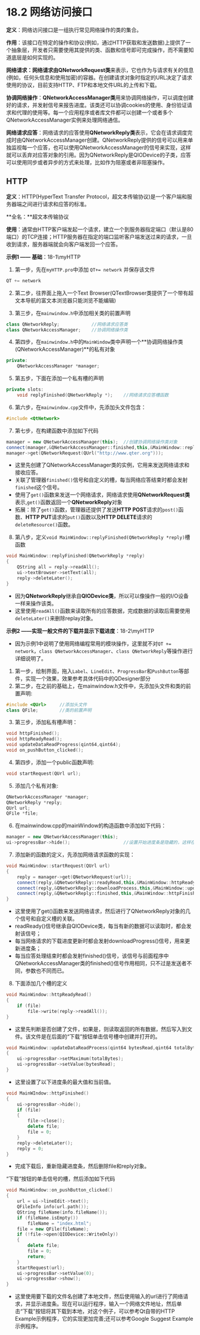 # 18.2 网络访问接口

**定义**：网络访问接口是一组执行常见网络操作的类的集合。

**作用**：该接口在特定的操作和协议(例如，通过HTTP获取和发送数据)上提供了一个抽象层，开发者只需要使用其提供的类、函数和信号即可完成操作，而不需要知道底层是如何实现的。

**网络请求：**网络请求由**QNetworkRequest类**来表示，它也作为与请求有关的信息(例如，任何头信息和使用加密)的容器。在创建请求对象时指定的URL决定了请求使用的协议，目前支持HTTP、FTP和本地文件URL的上传和下载。

**协调网络操作**：**QNetworkAccessManager类**用来协调网络操作，可以调度创建好的请求，并发射信号来报告进度。该类还可以协调cookies的使用、身份验证请求和代理的使用等。每一个应用程序或者库文件都可以创建一个或者多个QNetworkAccessManager实例来处理网络通信。

**网络请求应答**：网络请求的应答使用**QNetworkReply类**表示，它会在请求调度完成时由QNetworkAccessManager创建。QNetworkReply提供的信号可以用来单独监视每一个应答，也可以使用QNetworkAccessManager的信号来实现，这样就可以丢弃对应答对象的引用。因为QNetworkReply是QIODevice的子类，应答可以使用同步或者异步的方式来处理，比如作为阻塞或者非阻塞操作。

## HTTP

**定义**：HTTP(HyperText Transfer Protocol，超文本传输协议)是一个客户端和服务器端之间进行请求和应答的标准。

**全名：**超文本传输协议

**使用**：通常由HTTP客户端发起一个请求，建立一个到服务器指定端口（默认是80端口）的TCP连接；HTTP服务器在指定的端口监听客户端发送过来的请求，一旦收到请求，服务器端就会向客户端发回一个应答。

**示例1 —— 基础**：18-1\myHTTP

1. 第一步，先在`myHTTP.pro`中添加 `QT+= network`  并保存该文件

```cpp
QT += network
```

2. 第二步，往界面上拖入一个Text Browser(QTextBrowser类提供了一个带有超文本导航的富文本浏览器只能浏览不能编辑)

3. 第三步，在`mainwindow.h`中添加相关类的前置声明

```cpp
class QNetworkReply;			//网络请求应答类
class QNetworkAccessManager;	//协调网络操作类
```

4. 第四步，在`mainwindow.h`中的`MainWindow`类中声明一个**协调网络操作类(QNetworkAccessManager)**的私有对象

```cpp
private:
	QNetworkAccessManager *manager;
```

5. 第五步，下面在添加一个私有槽的声明

```cpp
private slots:
	void replyFinished(QNetworkReply *);	//网络请求应答槽函数
```

6. 第六步，在`mainwindow.cpp`文件中，先添加头文件包含：

```cpp
#include <QtNetwork>
```

7. 第七步，在构建函数中添加如下代码

```cpp
manager = new QNetworkAccessManager(this);	//创建协调网络操作类对象
connect(manager,&QNetworkAccessManager::finished,this,&MainWindow::replyFinished); //网络应答结束后会发射finished信号
manager->get(QNetworkRequest(QUrl("http://www.qter.org")));
```

+ 这里先创建了QNetworkAccessManager类的实例，它用来发送网络请求和接收应答。
+ 关联了管理器`finished()`信号和自定义的槽，每当网络应答结束时都会发射`finished`这个信号。
+ 使用了`get()`函数来发送一个网络请求，网络请求使用**QNetworkRequest类**表示,`get()`函数返回一个**QNetworkReply**对象
+ 拓展：除了`get()`函数，管理器还提供了发送**HTTP POST**请求的`post()`函数、**HTTP PUT**请求的`put()`函数以及**HTTP DELETE**请求的`deleteResource()`函数。

8. 第八步，定义`void MainWindow::replyFinished(QNetworkReply *reply)`槽函数

```cpp
void MainWindow::replyFinished(QNetworkReply *reply)
{
    QString all = reply->readAll();
    ui->textBrowser->setText(all);
    reply->deleteLater();
}
```

* 因为**QNetworkReply**继承自**QIODevice类**，所以可以像操作一般的I/O设备一样来操作该类。
* 这里使用`readAll()`函数来读取所有的应答数据，完成数据的读取后需要使用`deleteLater()`来删除replay对象。

**示例2 ——实现一般文件的下载并显示下载进度**：18-2\myHTTP

+ 因为示例1中说明了使用网络编程常用的模块操作，这里就不对`QT += network`，`class QNetworkAccessManager`、`class QNetworkReply`等操作进行详细说明了。

1. 第一步，绘制界面，拖入``Label``、``LineEdit``、``ProgressBar``和`PushButton`等部件，实现一个效果，效果参考具体代码中的QDesigner部分
2. 第二步，在之前的基础上，在mainwindow.h文件中，先添加头文件和类的前置声明:

```cpp
#include <QUrl>		//添加头文件
class QFile;		//类的前置声明
```

3. 第三步，添加私有槽声明：

```cpp
void httpFinished();
void httpReadyRead();
void updateDataReadProgress(qint64,qint64);
void on_pushButton_clicked();
```

4. 第四步，添加一个public函数声明:

```cpp
void startRequest(QUrl url);
```

5. 添加几个私有对象:

```cpp
QNetworkAccessManager *manager;
QNetworkReply *reply;
QUrl url;
QFile *file;
```

6. 在mainwindow.cpp的mainWindow的构造函数中添加如下代码：

```c++
manager = new QNetworkAccessManager(this);
ui->progressBar->hide();					//设置开始进度条是隐藏的，这样在没有下载文件时不会显示进度条
```

7. 添加新的函数的定义，先添加网络请求函数的实现：

```c++
void MainWindow::startRequest(QUrl url)
{
    reply = manager->get(QNetworkRequest(url));
    connect(reply,&QNetworkReply::readyRead,this,&MainWindow::httpReadyRead);
    connect(reply,&QNetworkReply::downloadProcess,this,&MainWindow::updateDataReadProcess);
    connect(reply,&QNetworkReply::finished,this,&MainWindow::httpFinished);
}
```

+ 这里使用了get()函数来发送网络请求，然后进行了QNetworkReply对象的几个信号和自定义槽的关联。
+ readReady()信号继承自QIODevice类，每当有新的数据可以读取时，都会发射该信号；
+ 每当网络请求的下载进度更新时都会发射downloadProgress()信号，用来更新进度条；
+ 每当应答处理结束时都会发射finished()信号，该信号与前面程序中QNetworkAccessManager类的finished()信号作用相同，只不过是发送者不同，参数也不同而已。

8. 下面添加几个槽的定义

```cpp
void MainWindow::httpReadyRead()
{
	if (file)
        file->write(reply->readAll());
}
```

+ 这里先判断是否创建了文件，如果是，则读取返回的所有数据，然后写入到文件。该文件是在后面的“下载”按钮单击信号槽中创建并打开的。

```c++
void MainWindow::updateDataReadProcess(qint64 bytesRead,qint64 totalBytes)
{
	ui->progressBar->setMaximum(totalBytes);
	ui->progressBar->setValue(bytesRead);
}
```

+ 这里设置了以下进度条的最大值和当前值。

```cpp
void MainWIndow::httpFinished()
{
    ui->progressBar->hide();
    if (file)
    {
        file->close();
        delete file;
        file = 0;
    }
    reply->deleteLater();
    reply = 0;
}
```

+ 完成下载后，重新隐藏进度条，然后删除file和reply对象。

“下载”按钮的单击信号的槽，然后添加如下代码

```cpp
void MainWindow::on_pushButton_clicked()
{
    url = ui->lineEdit->text();
    QFileInfo info(url.path());
    QString fileName(info.fileName());
    if (fileName.isEmpty())
        fileName = "index.html";
    file = new QFile(fileName);
    if (!file->open(QIODevice::WriteOnly))
    {
        delete file;
        file = 0;
        return;
    }
    startRequest(url);
    ui->progressBar->setValue(0);
    ui->progressBar->show();
}
```

+ 这里使用要下载的文件名创建了本地文件，然后使用输入的url进行了网络请求，并显示进度条。现在可以运行程序，输入一个网络文件地址，然后单击“下载”按钮将其下载到本地，对这个例子，可以参考Qt自带的HTTP Example示例程序，它的实现更加完善;还可以参考Google Suggest Example示例程序。
